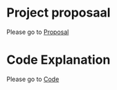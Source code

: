 # Project proposaal
Please go to [Proposal](proposal.md)

# Code Explanation
Please go to [Code](code.md)
